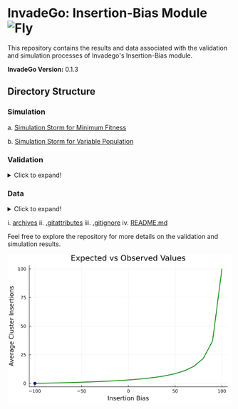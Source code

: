 # InvadeGo: Insertion-Bias Module <img src="https://upload.wikimedia.org/wikipedia/commons/9/91/Icon_-_Drosophila_melanogaster.svg" alt="Fly" style="width: 32px; height: 32px;">

This repository contains the results and data associated with the validation and simulation processes of Invadego's Insertion-Bias module.

**InvadeGo Version:** 0.1.3

## Directory Structure

### Simulation

a.  [Simulation Storm for Minimum Fitness](./Minimum_Fitness.md)

b.  [Simulation Storm for Variable Population](./Population_Size.md)

### Validation
<details>
  <summary>Click to expand!</summary>

1. [Validation_1_invasion.md](./Validation_1_invasion.md)
2. [Validation_2_drift.md](./Validation_2_drift.md)
3. [Validation_3_clusters.md](./Validation_3_clusters.md)
4. [Validation_4_recombination.md](./Validation_4_recombination.md)
5. [Validation_5_insertion-bias.md](./Validation_5_bias.md)
6. [Validation_6_Selection.md](./Validation_6_Selection.md)
7. [Validation_7_Insertion.md](./Validation_7_insertion.md)
</details>

### Data

<details>
  <summary>Click to expand!</summary>
  
A. [Simulation Results Files](./Simulation-Results_Files)

-  [Slurm Job Scripts and Simulation Data](./Simulation-Results_Files/Slurm-Jobs)

#### Validation Data

1. [validation_1](./Simulation-Results_Files/validation_1)
   
2. [validation_2](./Simulation-Results_Files/validation_2)
   
3. [validation_3](./Simulation-Results_Files/validation_3)
   
4. [validation_4](./Simulation-Results_Files/validation_4)
   
5. [validation_5.1](./Simulation-Results_Files/validation_5.1)
   
6. [validation_5.2](./Simulation-Results_Files/validation_5.2)
   
7. [validation_6](./Simulation-Results_Files/validation_6)
   
8. [validation_7](./Simulation-Results_Files/validation_7)
   
</details>

i.  [archives](./archives)
ii.  [.gitattributes](./.gitattributes)
iii.  [.gitignore](./.gitignore)
iv.  [README.md](./README.md)


Feel free to explore the repository for more details on the validation and simulation results.

<img src="images/animation.gif" alt="animation.gif" center/>
